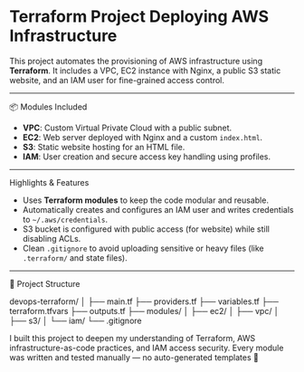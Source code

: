 # Terraform Project Deploying AWS Infrastructure

This project automates the provisioning of AWS infrastructure using **Terraform**.
It includes a VPC, EC2 instance with Nginx, a public S3 static website, and an IAM user for fine-grained access control.

---

📦 Modules Included

- **VPC**: Custom Virtual Private Cloud with a public subnet.
- **EC2**: Web server deployed with Nginx and a custom `index.html`.
- **S3**: Static website hosting for an HTML file.
- **IAM**: User creation and secure access key handling using profiles.

---

Highlights & Features

- Uses **Terraform modules** to keep the code modular and reusable.
- Automatically creates and configures an IAM user and writes credentials to `~/.aws/credentials`.
- S3 bucket is configured with public access (for website) while still disabling ACLs.
- Clean `.gitignore` to avoid uploading sensitive or heavy files (like `.terraform/` and state files).

---

📁 Project Structure

devops-terraform/
│
├── main.tf
├── providers.tf
├── variables.tf
├── terraform.tfvars
├── outputs.tf
├── modules/
│ ├── ec2/
│ ├── vpc/
│ ├── s3/
│ └── iam/
└── .gitignore

I built this project to deepen my understanding of Terraform, AWS infrastructure-as-code practices, and IAM access security.
Every module was written and tested manually — no auto-generated templates 🙂


